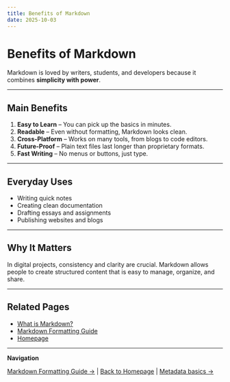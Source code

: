```yaml
---
title: Benefits of Markdown
date: 2025-10-03
---
```

# Benefits of Markdown

Markdown is loved by writers, students, and developers because it combines **simplicity with power**.  

---

## Main Benefits

1. **Easy to Learn** – You can pick up the basics in minutes.  
2. **Readable** – Even without formatting, Markdown looks clean.  
3. **Cross-Platform** – Works on many tools, from blogs to code editors.  
4. **Future-Proof** – Plain text files last longer than proprietary formats.  
5. **Fast Writing** – No menus or buttons, just type.  

---

## Everyday Uses

- Writing quick notes  
- Creating clean documentation  
- Drafting essays and assignments  
- Publishing websites and blogs  

---

## Why It Matters

In digital projects, consistency and clarity are crucial. Markdown allows people to create structured content that is easy to manage, organize, and share.  

---

## Related Pages

- [What is Markdown?](what-is-markdown.md)  
- [Markdown Formatting Guide](markdown-formatting-guide.md)  
- [Homepage](../index.md)  

---

**Navigation**  

 [Markdown Formatting Guide →](page5-markdown-formatting-guide.md) | [Back to Homepage](../index.md) | [Metadata basics →](page7-metadata-basics.md)